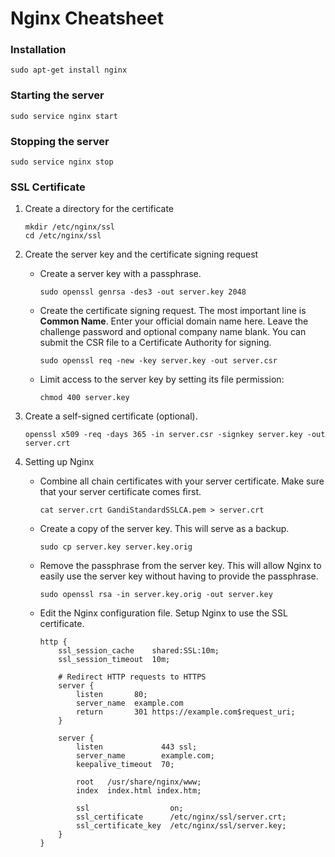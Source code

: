 Nginx Cheatsheet
================

### Installation
`sudo apt-get install nginx`

### Starting the server
`sudo service nginx start`

### Stopping the server
`sudo service nginx stop`

### SSL Certificate

1.  Create a directory for the certificate

        mkdir /etc/nginx/ssl
        cd /etc/nginx/ssl

2.  Create the server key and the certificate signing request

    *   Create a server key with a passphrase.

        `sudo openssl genrsa -des3 -out server.key 2048`

    *   Create the certificate signing request. The most important line is **Common Name**. Enter your official domain name here. Leave the challenge password and optional company name blank. You can submit the CSR file to a Certificate Authority for signing.

        `sudo openssl req -new -key server.key -out server.csr`

    *   Limit access to the server key by setting its file permission:

        `chmod 400 server.key`

3.  Create a self-signed certificate (optional).

    `openssl x509 -req -days 365 -in server.csr -signkey server.key -out server.crt`

4.  Setting up Nginx
    
    *   Combine all chain certificates with your server certificate. Make sure that your server certificate comes first.

        `cat server.crt GandiStandardSSLCA.pem > server.crt`

    *   Create a copy of the server key. This will serve as a backup.

        `sudo cp server.key server.key.orig`

    *   Remove the passphrase from the server key. This will allow Nginx to easily use the server key without having to provide the passphrase.

        `sudo openssl rsa -in server.key.orig -out server.key`

    *   Edit the Nginx configuration file. Setup Nginx to use the SSL certificate.

            http {
                ssl_session_cache    shared:SSL:10m;
                ssl_session_timeout  10m;

                # Redirect HTTP requests to HTTPS
                server {
                    listen       80;
                    server_name  example.com
                    return       301 https://example.com$request_uri;
                }

                server {
                    listen             443 ssl;
                    server_name        example.com;
                    keepalive_timeout  70;

                    root   /usr/share/nginx/www;
                    index  index.html index.htm;

                    ssl                  on;
                    ssl_certificate      /etc/nginx/ssl/server.crt;
                    ssl_certificate_key  /etc/nginx/ssl/server.key;
                }
            }
